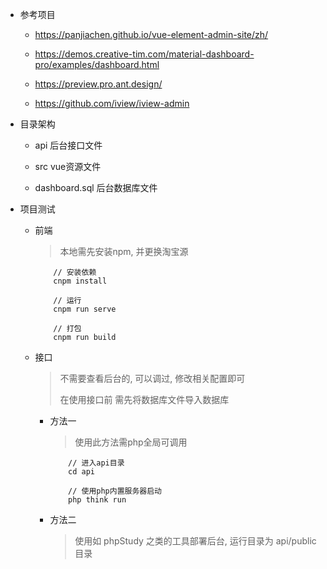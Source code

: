 - 参考项目

	- https://panjiachen.github.io/vue-element-admin-site/zh/

	- https://demos.creative-tim.com/material-dashboard-pro/examples/dashboard.html

	- https://preview.pro.ant.design/

	- https://github.com/iview/iview-admin

- 目录架构

	- api 				后台接口文件

	- src 				vue资源文件

	- dashboard.sql 	后台数据库文件

- 项目测试

	- 前端

		> 本地需先安装npm, 并更换淘宝源

		```
			// 安装依赖
			cnpm install

			// 运行
			cnpm run serve

			// 打包
			cnpm run build
		```

	- 接口

		> 不需要查看后台的, 可以调过, 修改相关配置即可
		>
		> 在使用接口前 需先将数据库文件导入数据库

		- 方法一

			> 使用此方法需php全局可调用

			```
				// 进入api目录
				cd api

				// 使用php内置服务器启动
				php think run
			```

		- 方法二

			> 使用如 phpStudy 之类的工具部署后台, 运行目录为 api/public 目录